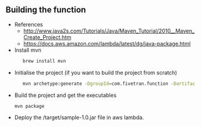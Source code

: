 ## Building the function
- References
    - http://www.java2s.com/Tutorials/Java/Maven_Tutorial/2010__Maven_Create_Project.htm
    - https://docs.aws.amazon.com/lambda/latest/dg/java-package.html
- Install mvn
    ```bash
       brew install mvn
    ```
- Initialise the project (if you want to build the project from scratch)
    ```bash
       mvn archetype:generate -DgroupId=com.fivetran.function -DartifactId=sample -DarchetypeArtifactId=maven-archetype-quickstart -DinteractiveMode=false
    ```
- Build the project and get the executables
    ```bash
    mvn package
    ````
- Deploy the /target/sample-1.0.jar file in aws lambda.